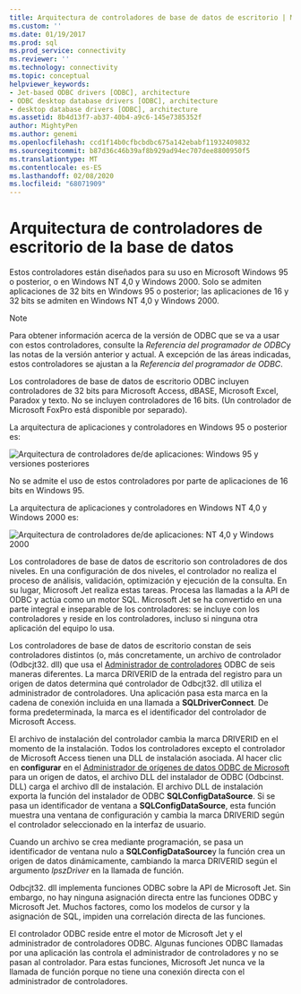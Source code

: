 ```yaml
---
title: Arquitectura de controladores de base de datos de escritorio | Microsoft Docs
ms.custom: ''
ms.date: 01/19/2017
ms.prod: sql
ms.prod_service: connectivity
ms.reviewer: ''
ms.technology: connectivity
ms.topic: conceptual
helpviewer_keywords:
- Jet-based ODBC drivers [ODBC], architecture
- ODBC desktop database drivers [ODBC], architecture
- desktop database drivers [ODBC], architecture
ms.assetid: 8b4d13f7-ab37-40b4-a9c6-145e7385352f
author: MightyPen
ms.author: genemi
ms.openlocfilehash: ccd1f14b0cfbcbdbc675a142ebabf11932409832
ms.sourcegitcommit: b87d36c46b39af8b929ad94ec707dee8800950f5
ms.translationtype: MT
ms.contentlocale: es-ES
ms.lasthandoff: 02/08/2020
ms.locfileid: "68071909"
---
```

# <a name="desktop-database-drivers-architecture"></a>Arquitectura de controladores de escritorio de la base de datos
Estos controladores están diseñados para su uso en Microsoft Windows 95 o posterior, o en Windows NT 4,0 y Windows 2000. Solo se admiten aplicaciones de 32 bits en Windows 95 o posterior; las aplicaciones de 16 y 32 bits se admiten en Windows NT 4,0 y Windows 2000.  
  
> [!NOTE]  
>  Para obtener información acerca de la versión de ODBC que se va a usar con estos controladores, consulte la *Referencia del programador de ODBC*y las notas de la versión anterior y actual. A excepción de las áreas indicadas, estos controladores se ajustan a la *Referencia del programador de ODBC*.  
  
 Los controladores de base de datos de escritorio ODBC incluyen controladores de 32 bits para Microsoft Access, dBASE, Microsoft Excel, Paradox y texto. No se incluyen controladores de 16 bits. (Un controlador de Microsoft FoxPro está disponible por separado).  
  
 La arquitectura de aplicaciones y controladores en Windows 95 o posterior es:  
  
 ![Arquitectura de controladores de&#47;de aplicaciones: Windows 95 y versiones posteriores](../../odbc/microsoft/media/odbcjetarch1.gif "ODBCJetArch1")  
  
 No se admite el uso de estos controladores por parte de aplicaciones de 16 bits en Windows 95.  
  
 La arquitectura de aplicaciones y controladores en Windows NT 4,0 y Windows 2000 es:  
  
 ![Arquitectura de controladores de&#47;de aplicaciones: NT 4,0 y Windows 2000](../../odbc/microsoft/media/odbcjetarch2.gif "ODBCJetArch2")  
  
 Los controladores de base de datos de escritorio son controladores de dos niveles. En una configuración de dos niveles, el controlador no realiza el proceso de análisis, validación, optimización y ejecución de la consulta. En su lugar, Microsoft Jet realiza estas tareas. Procesa las llamadas a la API de ODBC y actúa como un motor SQL. Microsoft Jet se ha convertido en una parte integral e inseparable de los controladores: se incluye con los controladores y reside en los controladores, incluso si ninguna otra aplicación del equipo lo usa.  
  
 Los controladores de base de datos de escritorio constan de seis controladores distintos (o, más concretamente, un archivo de controlador (Odbcjt32. dll) que usa el [Administrador de controladores](../../odbc/reference/the-driver-manager.md) ODBC de seis maneras diferentes. La marca DRIVERID de la entrada del registro para un origen de datos determina qué controlador de Odbcjt32. dll utiliza el administrador de controladores. Una aplicación pasa esta marca en la cadena de conexión incluida en una llamada a **SQLDriverConnect**. De forma predeterminada, la marca es el identificador del controlador de Microsoft Access.  
  
 El archivo de instalación del controlador cambia la marca DRIVERID en el momento de la instalación. Todos los controladores excepto el controlador de Microsoft Access tienen una DLL de instalación asociada. Al hacer clic en **configurar** en el [Administrador de orígenes de datos ODBC de Microsoft](../../odbc/admin/odbc-data-source-administrator.md) para un origen de datos, el archivo DLL del instalador de ODBC (Odbcinst. DLL) carga el archivo dll de instalación. El archivo DLL de instalación exporta la función del instalador de ODBC **SQLConfigDataSource**. Si se pasa un identificador de ventana a **SQLConfigDataSource**, esta función muestra una ventana de configuración y cambia la marca DRIVERID según el controlador seleccionado en la interfaz de usuario.  
  
 Cuando un archivo se crea mediante programación, se pasa un identificador de ventana nulo a **SQLConfigDataSource**y la función crea un origen de datos dinámicamente, cambiando la marca DRIVERID según el argumento *lpszDriver* en la llamada de función.  
  
 Odbcjt32. dll implementa funciones ODBC sobre la API de Microsoft Jet. Sin embargo, no hay ninguna asignación directa entre las funciones ODBC y Microsoft Jet. Muchos factores, como los modelos de cursor y la asignación de SQL, impiden una correlación directa de las funciones.  
  
 El controlador ODBC reside entre el motor de Microsoft Jet y el administrador de controladores ODBC. Algunas funciones ODBC llamadas por una aplicación las controla el administrador de controladores y no se pasan al controlador. Para estas funciones, Microsoft Jet nunca ve la llamada de función porque no tiene una conexión directa con el administrador de controladores.
